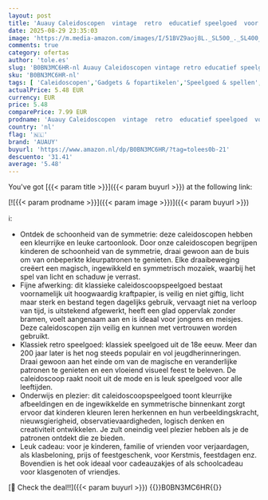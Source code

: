 ```yaml
---
layout: post
title: 'Auauy Caleidoscopen  vintage  retro  educatief speelgoed  voor kinderverjaardag  Nieuwjaar  Kerstmis  school  klaslokaal  prijzen  willekeurig patroon  6 stuks'
date: 2025-08-29 23:35:03
image: 'https://m.media-amazon.com/images/I/51BVZ9aoj8L._SL500_._SL400_.jpg'
comments: true
category: ofertas
author: 'tole.es'
slug: 'B0BN3MC6HR-nl Auauy Caleidoscopen vintage retro educatief speelgoed voor...'
sku: 'B0BN3MC6HR-nl'
tags: [ 'Caleidoscopen','Gadgets & fopartikelen','Speelgoed & spellen','auauy','🇳🇱', ]
actualPrice: 5.48 EUR
currency: EUR
price: 5.48
comparePrice: 7.99 EUR
prodname: 'Auauy Caleidoscopen  vintage  retro  educatief speelgoed  voor kinderverjaardag  Nieuwjaar  Kerstmis  school  klaslokaal  prijzen  willekeurig patroon  6 stuks'
country: 'nl'
flag: '🇳🇱'
brand: 'AUAUY'
buyurl: 'https://www.amazon.nl/dp/B0BN3MC6HR/?tag=tolees0b-21'
descuento: '31.41'
average: '5.48'
---
```


You've got [{{< param title >}}]({{< param buyurl >}}) at the following link:

[![{{< param prodname >}}]({{< param image >}})]({{< param buyurl >}})

ℹ️:

- Ontdek de schoonheid van de symmetrie: deze caleidoscopen hebben een kleurrijke en leuke cartoonlook. Door onze caleidoscopen begrijpen kinderen de schoonheid van de symmetrie, draai gewoon aan de buis om van onbeperkte kleurpatronen te genieten. Elke draaibeweging creëert een magisch, ingewikkeld en symmetrisch mozaïek, waarbij het spel van licht en schaduw je verrast.
- Fijne afwerking: dit klassieke caleidoscoopspeelgoed bestaat voornamelijk uit hoogwaardig kraftpapier, is veilig en niet giftig, licht maar sterk en bestand tegen dagelijks gebruik, vervaagt niet na verloop van tijd, is uitstekend afgewerkt, heeft een glad oppervlak zonder bramen, voelt aangenaam aan en is ideaal voor jongens en meisjes. Deze caleidoscopen zijn veilig en kunnen met vertrouwen worden gebruikt.
- Klassiek retro speelgoed: klassiek speelgoed uit de 18e eeuw. Meer dan 200 jaar later is het nog steeds populair en vol jeugdherinneringen. Draai gewoon aan het einde om van de magische en veranderlijke patronen te genieten en een vloeiend visueel feest te beleven. De caleidoscoop raakt nooit uit de mode en is leuk speelgoed voor alle leeftijden.
- Onderwijs en plezier: dit caleidoscoopspeelgoed toont kleurrijke afbeeldingen en de ingewikkelde en symmetrische binnenkant zorgt ervoor dat kinderen kleuren leren herkennen en hun verbeeldingskracht, nieuwsgierigheid, observatievaardigheden, logisch denken en creativiteit ontwikkelen. Je zult oneindig veel plezier hebben als je de patronen ontdekt die ze bieden.
- Leuk cadeau: voor je kinderen, familie of vrienden voor verjaardagen, als klasbeloning, prijs of feestgeschenk, voor Kerstmis, feestdagen enz. Bovendien is het ook ideaal voor cadeauzakjes of als schoolcadeau voor klasgenoten of vriendjes.

[🛒 Check the deal!!]({{< param buyurl >}})
{{<world>}}B0BN3MC6HR{{</world>}}

